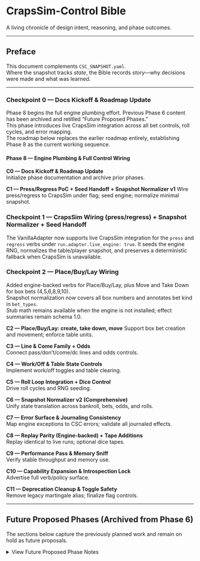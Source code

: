 # CrapsSim-Control Bible
A living chronicle of design intent, reasoning, and phase outcomes.

---

## Preface
This document complements `CSC_SNAPSHOT.yaml`.  
Where the snapshot tracks *state*, the Bible records *story*—why decisions were made and what was learned.

---

### Checkpoint 0 — Docs Kickoff & Roadmap Update

Phase 8 begins the full engine plumbing effort. Previous Phase 6 content has been archived and retitled “Future Proposed Phases.”  
This phase introduces live CrapsSim integration across all bet controls, roll cycles, and error mapping.  
The roadmap below replaces the earlier roadmap entirely, establishing Phase 8 as the current working sequence.

#### Phase 8 — Engine Plumbing & Full Control Wiring

**C0 — Docs Kickoff & Roadmap Update**  
Initialize phase documentation and archive prior phases.

**C1 — Press/Regress PoC + Seed Handoff + Snapshot Normalizer v1**
Wire press/regress to CrapsSim under flag; seed engine; normalize minimal snapshot.

### Checkpoint 1 — CrapsSim Wiring (press/regress) + Snapshot Normalizer + Seed Handoff

The VanillaAdapter now supports live CrapsSim integration for the `press` and `regress` verbs under `run.adapter.live_engine: true`.
It seeds the engine RNG, normalizes the table/player snapshot, and preserves a deterministic fallback when CrapsSim is unavailable.

### Checkpoint 2 — Place/Buy/Lay Wiring

Added engine-backed verbs for Place/Buy/Lay, plus Move and Take Down for box bets (4,5,6,8,9,10).  
Snapshot normalization now covers all box numbers and annotates bet kind in `bet_types`.  
Stub math remains available when the engine is not installed; effect summaries remain schema 1.0.

**C2 — Place/Buy/Lay: create, take down, move**
Support box bet creation and movement; enforce table units.

**C3 — Line & Come Family + Odds**  
Connect pass/don’t/come/dc lines and odds controls.

**C4 — Work/Off & Table State Controls**  
Implement work/off toggles and table clearing.

**C5 — Roll Loop Integration + Dice Control**  
Drive roll cycles and RNG seeding.

**C6 — Snapshot Normalizer v2 (Comprehensive)**  
Unify state translation across bankroll, bets, odds, and rolls.

**C7 — Error Surface & Journaling Consistency**  
Map engine exceptions to CSC errors; validate all journaled effects.

**C8 — Replay Parity (Engine-backed) + Tape Additions**  
Replay identical to live runs; optional dice tapes.

**C9 — Performance Pass & Memory Sniff**  
Verify stable throughput and memory use.

**C10 — Capability Expansion & Introspection Lock**  
Advertise full verb/policy surface.

**C11 — Deprecation Cleanup & Toggle Safety**  
Remove legacy martingale alias; finalize flag controls.

---

## Future Proposed Phases (Archived from Phase 6)
The sections below capture the previously planned work and remain on hold as future proposals.

<details>
<summary>View Future Proposed Phase Notes</summary>

## Phase 0 — Staging & Safeguards
**Date:** 2025-10-16  
**Objective:** Introduce flags, schema labels, and hygiene with zero behavioral change.  

**Highlights**
- Added runtime flags:  
  - `run.demo_fallbacks=false`  
  - `run.strict=false`  
  - `run.csv.embed_analytics=true`  
- Embedded `journal_schema_version` and `summary_schema_version` (1.2).
- Strengthened `.gitignore`; purged caches.  
- CI tests remained green throughout.  

**Artifacts**
- Baselines captured under `baselines/phase0/` via `capture_baseline_p0c3.sh`.  
- Tag: `v0.29.0-phase0-baseline`.

**Notes**
- This phase builds the foundation for guarded evolution.  
- No runtime logic altered; repo clean.  

---

## Phase 1 — Defaults & Nuisance Removal (Complete)
**Checkpoint P1·C1 — Disable demo fallbacks by default (Complete)**
- Default for `run.demo_fallbacks` set to `false` via centralized config helpers.
- Added backwards-compatible coercion in `spec_validation` so legacy truthy strings stay valid.
- Controller prints a one-time startup notice and exposes the default in report metadata.
- Tests cover the new default/off and explicit `true` path to guard regressions.

**Checkpoint P1·C2 — CLI flag wiring (Complete)**
- CLI `--demo-fallbacks`, `--strict`, and `--no-embed-analytics` now map directly to `run.*` config overrides.
- Controller metadata reports the effective flag set (`run_flags`) so reports capture CLI influence.
- Tests assert defaults remain unchanged, CLI overrides mutate the spec, and run reports surface final values.

**Checkpoint P1·C3 — Validation-engine labeling (Complete)**
- Introduced `VALIDATION_ENGINE_VERSION = "v1"` and surfaced it in `report.json` metadata.
- CLI run header now prints `validation_engine: v1` to make validator provenance obvious in logs.
- New regression test guards the constant, report value, and CLI emission for future bumps.

**Checkpoint P1·C4 — Docs sync + example refresh (Complete)**
- Updated quick-start docs to reflect disabled demo fallbacks, strict validation defaults, and analytics toggles.
- Refreshed quickstart example spec to opt in to demo fallbacks explicitly.
- Synced report schema documentation with `validation_engine: "v1"` metadata.

**Checkpoint P1·C5 — Terminology polish & provenance metadata (Complete)**
- Refined CLI/docs terminology so Guardrails references only appear when strict mode is enabled and default flows speak to Advisories.
- Embedded `validation_engine` and the full run flag provenance map under `metadata`, capturing both effective values and whether they came from defaults, the spec, or CLI overrides.


### Phase 2 — Single-Source Runtime Consolidation

**Purpose:**  
Unify the runtime under one canonical module path, retire duplicates safely, and prepare for analytics integration (Phase 4). No behavioral changes — only structural cleanup.

**Checkpoint 1 (P2·C1): File Moves + Shims**  
RT modules renamed to canonical names with deprecation shims in place.

**Checkpoint 2 (P2·C2): Delete Redundancies (Guarded)**  
Removed unused legacy modules (`events_std.py`, `materialize.py`, `memory_rt.py`, `snapshotter.py`) after confirming no inbound references.  
Added regression test to ensure deleted modules are not reintroduced.  
System behavior remains identical.

**Checkpoint 3 (P2·C3): Import Hygiene + Deprecation Log**  
All imports now reference canonical runtime modules (`templates`, `rules_engine`, `legalize`).  
A centralized Deprecation Registry (`deprecations.py`) issues one-time warnings for legacy shim imports.  
Behavior unchanged — only warning management and import clarity improved.

**Checkpoint 4 (P2·C4): Spec Loader Shim (Key Normalization)**
Added a load-time normalization pass that migrates deprecated spec keys to
their canonical names, prefers modern fields when both are present, and records
each migration under `report.metadata.deprecations` for easy auditing.

**Checkpoint 5 (P2·C5): Baseline & Tag**
Baseline artifacts captured and tagged `v0.30.0-phase2-baseline`.

---

## Agent-Mode Transition (October 2025)
Beginning with Phase 1, CrapsSim-Control enters full Agent-mode development.

- Repo entrypoint: `NOVA_AGENT_ENTRYPOINT.yaml`
- Agent responsibilities: mechanical edits, tests, doc updates.
- Human (Rey) responsibilities: planning, reasoning, approvals.
- Documentation hierarchy standardized under `/docs/`.
- Commit / tag / checkpoint discipline enforced via automated workflow.

Phase 0 closed at `v0.29.0-phase0c3-baseline` with deterministic CI verification.

# CrapsSim-Control Bible  
**Version 3 Runtime Development Narrative**

---

## Phase 0 Summary — Staging & Safeguards (Complete)
Phase 0 established a safe, deterministic baseline with inert feature flags and schema labeling.
- Added config flags: `run.demo_fallbacks`, `run.strict`, `run.csv.embed_analytics`
- Introduced schema versioning: `journal_schema_version`, `summary_schema_version`
- Hardened `.gitignore`, cleaned caches
- Captured deterministic baseline (`baselines/p0c3/`)
- CI verified and tagged `v0.29.0-phase0c3-baseline`

Outcome: Stable and reproducible foundation for Phase 1.

---

## Phase 1 Overview — Defaults & Nuisance Removal (Active)
**Objective:** Shift from prototype-safe defaults to production-safe behavior while maintaining full backward compatibility.

**Goals**
1. Turn off demo fallbacks by default.
2. Add CLI flags for explicit control (`--demo-fallbacks`, `--strict`).
3. Embed `validation_engine: "v1"` in output.
4. Verify both fallback modes produce valid results.
5. Tag stable baseline `v0.29.1-phase1-preflight`.

**Design Guardrails**
- No deep refactors.
- Each checkpoint passes CI independently.
- One Agent run per checkpoint.
- Preserve deterministic reproducibility.

---

## Agent-Mode Protocol (Ongoing)
- Entrypoint: `NOVA_AGENT_ENTRYPOINT.yaml`
- Documentation roots: `/docs/`
- Commit format: `P<phase>C<checkpoint>: <title>`
- Tag end-of-phase: `v0.<minor>.0-phase<phase>-baseline`
- Agents handle mechanics (code edits, tests, CI).
- Rey handles reasoning, approvals, and planning.

---

**Current Tag:** `v0.30.0-phase2-baseline`  
**Next Tag:** `TBD`


#### Phase 2 Closure — Baseline & Tag

A clean end-to-end run was captured following runtime consolidation and key normalization.  
Baseline artifacts — `journal.csv`, `report.json`, and `manifest.json` — are stored under `baselines/phase2/`.  
This marks the successful completion of the Single-Source Runtime Consolidation phase, ensuring one canonical runtime path with backward-compatible shims, centralized deprecation logging, and automatic spec-key normalization.  
Tagged release: **v0.30.0-phase2-baseline**.

### Phase 3 — Analytics & Journal Integration

**Purpose:**  
Integrate the analytics layer directly into the CSV journaling system, ensuring bankroll continuity and attribution for every roll and hand. This phase reconnects the unified runtime from Phase 2 with the legacy Tracker/Ledger analytics logic, updated for deterministic tracking.

**Checkpoint 1 (P3·C1): Analytics Hook Scaffolding**
Created a new `analytics/` module containing stub classes for `Tracker` and `Ledger`.
The controller now calls `on_session_start`, `on_hand_start`, `on_roll`, and `on_hand_end` events only when `run.csv.embed_analytics=True`.
No data is yet written to CSV; this provides the structural foundation for later bankroll and roll tracking.

**Checkpoint 2 (P3·C2): Bankroll & Roll Tracking Integration**
Tracker now records live bankroll and roll context. When `run.csv.embed_analytics=True`, each CSV row includes:
- hand_id
- roll_in_hand
- bankroll_after
- drawdown_after

These fields are additive only. With the flag off, CSV outputs remain byte-for-byte identical to the Phase 2 baseline.

**Checkpoint 3 (P3·C3): Summary Expansion**
The end-of-run report now aggregates analytics from the tracker:
`total_hands`, `total_rolls`, `points_made`, `pso_count`, `bankroll_peak`, `bankroll_low`, and `max_drawdown`.
`summary_schema_version` is set to `"1.2"`. Gameplay math and CSV rows remain unchanged; this checkpoint is reporting-only.

**Checkpoint 4 (P3·C4): Journal Schema Versioning**

Both CSV and report outputs now include explicit schema version labels (`journal_schema_version` and `summary_schema_version`, both "1.2").  
A central `schemas.py` file defines these constants to keep exports and documentation aligned.

**Checkpoint 5 (P3·C5): Baseline & Tag**

A deterministic analytics-enabled run was captured as the Phase 3 baseline.  
Artifacts include CSVs, reports, and manifests with and without analytics.  
All schema versions set to "1.2".  
Tagged release: **v0.31.0-phase3-baseline**.

> Note: When `run.csv.embed_analytics=false`, analytics fields in the summary may be zero or omitted.
> The `summary_schema_version` remains `"1.2"` for compatibility.

## Phase 4 — Control Surface & Integrations

Purpose: Extend CrapsSim-Control outward. This phase focuses on interface polish and external linkages — CLI ergonomics, Node-RED/webhook scaffolds, and metadata clarity for downstream systems like CrapsSim-Evo.

### Checkpoints
- **P4·C0 — Docs Kickoff & Roadmap Setup:** Establish Phase 4 structure and roadmap visibility.
- **P4·C1 — CLI Flag & Manifest Framework:** Unify CLI flags and implement a standard run-manifest schema.
- **P4·C2 — Node-RED / Webhook Stub Integration:** Introduce minimal communication stubs for orchestration.
- **P4·C3 — Runtime Report & Metadata Polish:** Refine report readability and metadata consistency.
- **P4·C4 — Evo Integration Hooks (Scaffold):** Lay foundation for CrapsSim-Evo interop (no coupling yet).
- **P4·C5 — Baseline & Tag:** Capture seeded integration baseline and tag v0.32.0-phase4-baseline.

### Checkpoint 1 — CLI Flag & Manifest Framework

This checkpoint standardized how CLI flags are parsed and stored.  
It introduced `cli_flags.py` for consistent defaults and `manifest.py` for generating a structured `manifest.json` alongside each export.  
The manifest enables external orchestration tools to read run metadata and schema versions without parsing reports directly.

### Checkpoint 2 — Node-RED / Webhook Stub Integration

Outbound lifecycle hooks (run/hand/roll) are available behind explicit flags. Defaults remain no-op. Payloads are intentionally small; failures never interrupt simulations. Sensitive configuration (webhook URL) is masked in reports and summarized in the manifest.

### Checkpoint 3 — Runtime Report & Metadata Polish

Reports now include `run_id`, `manifest_path`, and an `engine` and `artifacts` block under `metadata`.
Each run flag records a `*_source` indicating CLI/spec/default provenance.
All webhook payloads now include `run_id` (and seed/fingerprint on `run.started` when available) for downstream correlation.

### Checkpoint 4 — Evo Integration Hooks (Scaffold)

A new `EvoBridge` interface defines the minimal handshake points for future CrapsSim-Evo integration.
It is disabled by default and inert, writing optional stub logs for visibility.
Manifest and CLI support `evo_enabled` and `trial_tag` fields, allowing downstream systems
to recognize and group trial cohorts without affecting simulation behavior.

### Checkpoint 5 — Baseline & Tag

Phase 4 closes with a seeded baseline capturing the complete Control Surface flow:
CLI flags → Manifest → Webhook → Report → Evo Scaffold.

Artifacts are stored under `baselines/phase4/`:
- `journal.csv`
- `report.json`
- `manifest.json`

This baseline serves as the reference point for Phase 6 external command integration.
Tag: **v0.32.0-phase4-baseline**.

---

## Phase 5 — CSC-Native Rules Engine (Internal Brain)

**Goal:** deterministic “if-this-then-that” strategy switching inside CSC, no network dependency.

### Checkpoints
1. **P5·C1 — Rule Schema & Evaluator (read-only)**
   JSON rule DSL: `when/scope/cooldown/guards/action/id`.
   Whitelisted vars: `bankroll_after`, `drawdown_after`, `hand_id`, `roll_in_hand`, `point_on`, `last_roll_total`, `box_hits[]`, `dc_losses`, etc.
   Deterministic evaluator returns decisions only.
2. **P5·C2 — Action Catalog & Timing Guards**
   Actions: `switch_profile`, `regress`, `press_and_collect`, `martingale(step_key, delta, max_level)`.
   Apply only at legal windows.
3. **P5·C3 — Decision Journal & Safeties**
   decisions.jsonl/csv with rule id, snapshot vars, action applied.
   Cooldowns and once-per-scope; conflict resolution.
4. **P5·C4 — Spec Authoring Aids**
   Rule templates/macros; validation with helpful errors.
5. **P5·C5 — Baseline & Tag**
   Seeded runs proving 3+ rule patterns. Tag `v0.34.0-phase5-ittt`.

### Checkpoint 5 — Baseline & Tag
Completed a seeded integration run demonstrating CSC’s internal rules engine.
Confirmed deterministic rule evaluation, timing guards, cooldowns, and decision journaling.
Artifacts stored under `baselines/phase5/`.
Tagged v0.34.0-phase5-ittt.

### Checkpoint 1 — Rule Schema & Evaluator (Read-Only)
Introduced a deterministic rule schema (JSON) and evaluator that checks rule conditions safely using a whitelisted expression parser.
Outputs candidate decisions for each roll/hand without mutating state.
This forms the foundation for CSC’s internal rules engine.

**Guardrails:** no `eval`; deterministic vars only; if not in the decision journal, it didn’t happen.

### Checkpoint 2 — Action Catalog & Timing Guards
Established CSC’s canonical action verbs and legality framework.
Rules now trigger queued actions that pass timing validation.
Each action records its legality and result in `decision_journal.jsonl`.

### Checkpoint 3 — Decision Journal & Safeties
Replaced ad-hoc decision logging with a formal Decision Journal system.
All rule evaluations and actions now produce standardized records with timestamps and safety status.
Safeties include cooldowns, once-per-scope locks, and duplicate blocking.

### Checkpoint 4 — Spec Authoring Aids
Introduced Rule Builder helpers so authors can compose rulesets in YAML with macros and parameters instead of hand-editing JSON.
The CLI now expands macros, substitutes `$param` placeholders, and performs lint checks for unknown variables, verbs, and schema regressions.
This makes the rule engine approachable while keeping validation strict before rules ever reach the evaluator.

---

## Phase 6 — Node-RED Driven Control (External Brain)

This phase extends CSC’s control surface so external systems like Node-RED can listen to CSC events and send back validated commands.  
All legality and timing remain enforced inside CSC; external brains never bypass safeguards.

### Roadmap
| Checkpoint | Title | Summary |
|-------------|--------|----------|
| **P6·C1** | Inbound Command Channel | Implement `/commands` endpoint with legality/timing enforcement and queuing. |
| **P6·C2** | Node-RED Flow | Example Node-RED flow that subscribes to CSC webhooks and issues commands. |
| **P6·C3** | Decision Journal Unification | Merge internal and external actions into one journal; add optional command tape. |
| **P6·C4** | Safety & Backpressure | Rate-limit and deduplicate external inputs; add deterministic replay mode. |
| **P6·C5** | Baseline & Tag | Demonstrate full external control loop and tag `v0.35.0-phase6-external`. |

### Goals
- Deterministic replays via recorded command tapes  
- Identical legality checks for both brains  
- Stable reporting schema (v1.2) maintained  
- Seamless path toward future dashboard integrations

### Checkpoint 1 — Inbound Command Channel
Established a minimal `/commands` HTTP endpoint with an internal queue. 
Commands include `run_id`, `action`, `args`, `source`, and `correlation_id`. 
CSC validates action verbs and timing; legal commands execute at the next window. 
All outcomes are recorded in the Decision Journal with `origin: external:<source>`.

### Checkpoint 1 — Inbound Command Channel
Added /commands HTTP intake with a deterministic queue. Commands validated for run_id, verb, and dedup by correlation_id. Applied at legal windows; all outcomes journaled with origin and correlation_id.

### Checkpoint 2 — Node-RED Flow (Listen → Decide → Command)
Added webhook publisher and demo Node-RED flow. CSC emits roll and hand events; flow listens and sends commands back to `/commands`. Introduced `run.http_commands.enabled` flag and timing-reject test.

Completed external-loop baseline proving webhooks → Node-RED → `/commands` → journal.
Added diagnostics endpoints (`/health`, `/run_id`) and verified timing rejections are recorded with explicit reasons.
Artifacts stored in `baselines/phase6/`.

### Checkpoint 3 — Decision Journal Unification (+ Command Tape & Replay)
Unified internal and external decision logging (shared fields and sequencing). Added a command tape recorder and deterministic replay mode.
Introduced a `/version` endpoint in diagnostics and lightweight webhook retries.
Artifacts stored under `baselines/phase6/unified_journal/`.

### Checkpoint 4 — Safety & Backpressure
Introduced external-command guardrails: queue depth, per-source quotas, token-bucket rate limiting, per-roll dedupe, and circuit breaker with cool-down/reset.
Standardized rejection reasons and added telemetry summary in report metadata.

### Checkpoint 5 — Baseline & Tag (v0.35.0-phase6-external)
Captured seeded external-control baseline with rate limits, dedupe, and circuit breaker active.
Validated deterministic replay and full journaling parity.
Diagnostics endpoints verified healthy.
Tagged v0.35.0-phase6-external.
- Diagnostics hardened: loud failure logs, automatic stdlib fallback, boot-time health probe, and clean shutdown; semantics for /commands unchanged.

#### Phase 6 — Final Polishing Notes
- Report now includes `summary` block: bankroll_final, hands_played, journal_lines, external_executed, external_rejected, and rejections_total.
- Diagnostics `/version` includes the release tag for easier remote triage.
- Webhook retry is covered by a unit test; behavior is light backoff with retries and non-blocking failure.
- Per-roll duplicate commands are rejected deterministically and explicitly journaled as `duplicate_roll`.
- Baselines include smoke and parity validations for live vs replay.

### Phase 6.5 Locked — Adapter Contract

- Finalized EngineAdapter API and Verb+Policy grammar.
- Added effect_summary validator and stricter tape v2 guard.
- Baselines captured with digest/parity checks; schemas versioned (effect/tape = 1.0).
- Deprecations in place (legacy martingale verb; NullAdapter shims) to be removed at Phase 8·C0.

### Phase 7 — Engine Contract & Adapter

Phase 7 begins the integration of a formal engine contract and adapter layer.
This isolates CSC from CrapsSim-Vanilla internals and allows future engine replacements without rewriting runtime logic.
Former Phases 7–9 have been renumbered to 8–10 (Web Dashboard MVP, Run Launcher & Spec Library, Integrated Builder & Chained Runs).

### Checkpoint 1 — Engine Contract Doc + Adapter ABC Scaffold

Introduced a documented engine contract and abstract adapter interface.
NullAdapter created and wired into controller with no behavior changes.
Verified through conformance tests that confirm method presence and expected types.

### Checkpoint 2 — Vanilla Adapter Skeleton + Determinism Hook

Added VanillaAdapter stub for CrapsSim-Vanilla integration with seeding and deterministic snapshot support.
Introduced run.adapter.enabled and run.adapter.impl flags, updated controller wiring, and folded in P7·C1 polish fixes.

### Checkpoint 3 — Action Mapping v1

VanillaAdapter now maps press_and_collect, regress, and switch_profile actions deterministically.  
Decision journal records effect_summary, and CSV output includes bankroll and core bet fields for adapter-enabled runs.

### Checkpoint 4 — Verb + Policy Framework & Replay Parity

Added VerbRegistry and PolicyRegistry with a unified effect_summary schema.
Implemented martingale_v1 as the first policy via apply_policy, with a temporary legacy alias "martingale".
Replay parity verified: identical snapshots for live vs replay given the same seed and command tape.

### Checkpoint 5 — Capabilities + Tape v2 + Replay Baselines

- Added `/capabilities` endpoint to advertise verbs, policies, and effect schema ("1.0").
- Adopted `tape_schema: "1.0"` for command tapes; replay parity verified against seeded runs.
- Logged deprecation once for legacy `"martingale"` verb; use `apply_policy(martingale_v1)` going forward.
</details>
